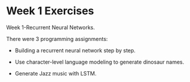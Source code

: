 # Week 1 Exercises

Week 1-Recurrent Neural Networks.

There were 3 programming assignments:

* Building a recurrent neural network step by step.

* Use character-level language modeling to generate dinosaur names.

* Generate Jazz music with LSTM.